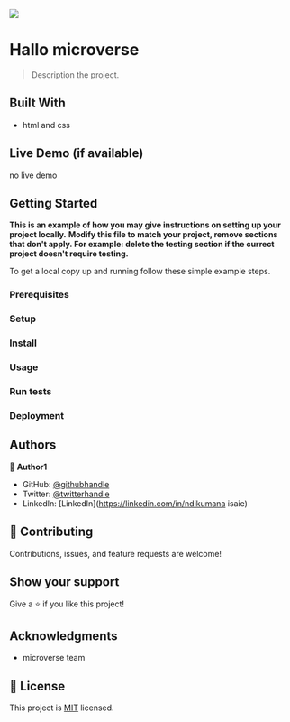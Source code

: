 ![](https://img.shields.io/badge/Microverse-blueviolet)

# Hallo microverse

> Description the project.


## Built With

- html and css

## Live Demo (if available)

no live demo


## Getting Started

**This is an example of how you may give instructions on setting up your project locally.**
**Modify this file to match your project, remove sections that don't apply. For example: delete the testing section if the currect project doesn't require testing.**


To get a local copy up and running follow these simple example steps.

### Prerequisites

### Setup

### Install

### Usage

### Run tests

### Deployment



## Authors

👤 **Author1**

- GitHub: [@githubhandle](https://github.com/ndikumanaisaie)
- Twitter: [@twitterhandle](https://twitter.com/Ndikumana)
- LinkedIn: [LinkedIn](https://linkedin.com/in/ndikumana isaie)



## 🤝 Contributing

Contributions, issues, and feature requests are welcome!


## Show your support

Give a ⭐️ if you like this project!

## Acknowledgments

- microverse team


## 📝 License

This project is [MIT](./MIT.md) licensed.
